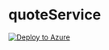 # quoteService

[![Deploy to Azure](http://azuredeploy.net/deploybutton.png)](https://azuredeploy.net/)
